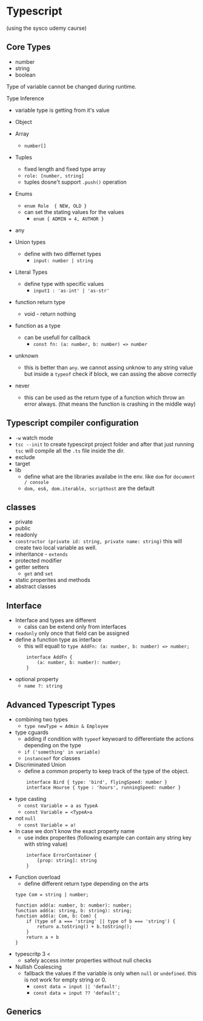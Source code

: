 # Typescript

(using the sysco udemy caurse)

## Core Types
 - number
 - string
 - boolean

 Type of variable cannot be changed during runtime.

 Type Inference
  - variable type is getting from it's value
  
 - Object
 - Array
    - `number[]`
 - Tuples
    - fixed length and fixed type array
    - `role: [number, string]`
    - tuples dosne't support `.push()` operation
 - Enums
    - `enum Role  { NEW, OLD }`
    - can set the stating values for the values
        - `enum { ADMIN = 4, AUTHOR }`
 - any

 - Union types
   - define with two differnet types
     - `input: number | string`
 - Literal Types
    - define type with specific values
        - `input1 : 'as-int' | 'as-str'`
 - function return type
    - void - return nothing
 - function as a type
    - can be usefull for callback
        - `const fn: (a: number, b: number) => number`
 - unknown
    - this is better than `any`. we cannot assing unknow to any string value but inside a `typeof` check if block, we can assing the above correctly
 - never
    - this can be used as the return type of a function which throw an error always. (that means the function is crashing in the middle way)

## Typescript compiler configuration
 - `-w` watch mode
 - `tsc --init` to create typescirpt project folder and after that just running `tsc` will compile all the `.ts` file inside the dir.
 - exclude
 - target
 - lib
    - define what are the libraries availabe in the env. like `dom` for `document / console`
    - `dom, es6, dom.iterable, scripthost` are the default

## classes
 - private
 - public
 - readonly
 - `constructor (private id: string, private name: string)` this will create two local variable as well.
 - inheritance - `extends`
 - protected modifier
 - getter setters
    - `get` and `set`
 - static properites and methods
 - abstract classes
 
 ## Interface
 - Interface and types are different
    - calss can be extend only from interfaces
 - `readonly` only once that field can be assigned
 - define a function type as interface
    - this will equall to `type AddFn: (a: number, b: number) => number;`
    ```
        interface AddFn {
            (a: number, b: number): number;
        } 
    ```
 - optional property
    - `name ?: string`

## Advanced Typescript Types
- combining two types
    - `type newType = Admin & Employee`
- type cguards
    - adding if condition with `typeof` keywoard to differentiate the actions depending on the type
    - `if ('something' in variable)`
    - `instanceof` for classes
- Discriminated Union
    - define a common property to keep track of the type of the object.
    ```
        interface Bird { type: 'bird', flyingSpeed: number }
        interface Hourse { type : 'hours', runningSpeed: number }
    ```
- type casting
    - `const Variable = a as TypeA`
    - `const Variable = <TypeA>a`
- not `null`
    - `const Variable = a!`
- In case we don't know the exact property name
    - use index properites (following example can contain any string key with string value)
    ```
        interface ErrorContainer {
            [prop: string]: string
        }
    ```
- Function overload
    - define different return type depending on the arts
    ```
    type Com = string | number;

    function add(a: number, b: number): number;
    function add(a: string, b: string): string;
    function add(a: Com, b: Com) {
        if (type of a === 'string' || type of b === 'string') {
            return a.toString() + b.toString();
        }
        return a + b
    }
    ```
- typescritp 3 <
    - safely access innter properties without null checks
- Nullish Coalescing
    - fallback the values if the variable is only when `null` or `undefined`. this is not work for empty string or 0.
        - `const data = input || 'default';`
        - `const data = input ?? 'default';`

## Generics
